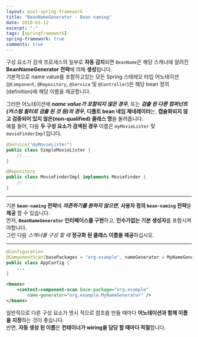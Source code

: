 ```yaml
---
layout: post-spring-framework
title: "BeanNameGenerator - Bean naming"
date: 2018-03-12
excerpt: "-"
tags: [springframework]
spring-framework: true
comments: true
---
```



구성 요소가 검색 프로세스의 일부로 **자동 감지**되면
`BeanName`은 해당 스캐너에 알려진 **BeanNameGenerator 전략**에 의해 **생성**됩니다.  
기본적으로 name value를 포함하고있는 모든 Spring 스테레오 타입 어노테이션
(`@Component`, `@Repository`, `@Service` 및 `@Controller`)은 해당 bean 정의(definition)에 해당 이름을 제공합니다.  

그러한 어노테이션에 ***name value가 포함되지 않은 경우***,
또는 ***검출 된 다른 컴퍼넌트 (커스텀 필터로 검출 된 것 등)의 경우***,
**디폴트 bean 네임 제네레이터**는, **캡슐화되지 않고 검증되어 있지 않은(non-qualified) 클래스 명**을 돌려줍니다.  
예를 들어, 다음 **두 구성 요소가 검색된 경우** 이름은 `myMovieLister` 및 `movieFinderImpl`입니다.  
~~~java
@Service("myMovieLister")
public class SimpleMovieLister {
    // ...
}
~~~
~~~java
@Repository
public class MovieFinderImpl implements MovieFinder {
    // ...
}
~~~

---
기본 **`bean-naming` 전략**에 ***의존하기를 원하지 않으면***,
**사용자 정의 `bean-naming` 전략**을 **제공** 할 수 있습니다.  
먼저, **`BeanNameGenerator` 인터페이스를 구현**하고,
**인수가없는 기본 생성자**를 포함시켜야합니다.  
그런 다음 *스캐너를 구성 할 때* **정규화 된 클래스 이름을 제공**하십시오.

---
~~~java
@Configuration
@ComponentScan(basePackages = "org.example", nameGenerator = MyNameGenerator.class)
public class AppConfig {
    ...
}
~~~
~~~xml
<beans>
    <context:component-scan base-package="org.example"
        name-generator="org.example.MyNameGenerator" />
</beans>
~~~

일반적으로 다른 구성 요소가 명시 적으로 참조를 만들 때마다
**어노테이션과 함께 이름을 지정**하는 것이 좋습니다.  
반면, **자동 생성 된 이름**은 **컨테이너가 wiring을 담당 할 때마다 적절**합니다.
